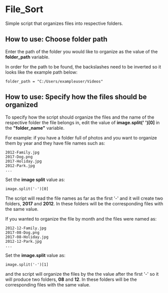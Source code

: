 # File_Sort
Simple script that organizes files into respective folders.

## How to use: Choose folder path
Enter the path of the folder you would like to organize as the value of the **folder_path** variable.

In order for the path to be found, the backslashes need to be inverted so it looks like the example path below:

    folder_path = "C:/Users/exampleuser/Videos"

## How to use: Specify how the files should be organized 
To specify how the script should organize the files and the name of the respective folder the file belongs in, edit the value of **image.split(' ')[0]** in the **"folder_name"** variable. 

For example: if you have a folder full of photos and you want to organize them by year and they have file names such as:

    2012-Family.jpg
    2017-Dog.png
    2017-Holiday.jpg
    2012-Park.jpg 
    ...
    
Set the **image split** value as:

    image.split('-')[0]
    
The script will read the file names as far as the first '-' and it will create two folders, **2017** and **2012**. In these folders will be the corresponding files with the same value.


If you wanted to organize the file by month and the files were named as:

    2012-12-Family.jpg
    2017-08-Dog.png
    2017-08-Holiday.jpg
    2012-12-Park.jpg
    ...

Set the **image.split** value as:

    image.split('-')[1]

and the script will organize the files by the the value after the first '-' so it will produce two folders, **08** and **12**. In these folders will be the corresponding files with the same value.